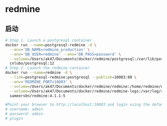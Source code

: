<!--
Author: cnak47
Date: 2020-08-02 21:06:44
LastEditors: cnak47
LastEditTime: 2020-08-02 21:06:45
Description: 
-->

# redmine

## 启动

```bash
# Step 1. Launch a postgresql container
docker run --name=postgresql-redmine -d \
  --env='DB_NAME=redmine_production' \
  --env='DB_USER=redmine' --env='DB_PASS=password' \
  --volume=/Users/ak47/Documents/docker/redmine/postgresql:/var/lib/postgresql \
  cnlubo/postgresql:12
# Step 2. Launch the redmine container
docker run --name=redmine -d \
  --link=postgresql-redmine:postgresql --publish=10083:80 \
  --env='REDMINE_PORT=10083' \
  --volume=/Users/ak47/Documents/docker/redmine/redmine:/home/redmine/data \
  --volume=/Users/ak47/Documents/docker/redmine/redmine-logs:/var/log/redmine/ \
  sameersbn/redmine:4.1.1-5

#Point your browser to http://localhost:10083 and login using the default username and password:
# username: admin
# password: admin
# plugin 

```
